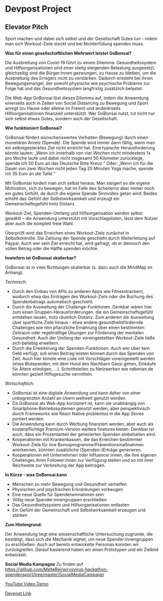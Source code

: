 # Devpost Project

## Elevator Pitch
Sport machen und dabei sich selbst und der Gesellschaft Gutes tun - indem man sich Workout-Ziele steckt und bei Nichterfüllung spenden muss.

**Was für einen gesellschaftlichen Mehrwert leistet GoBonsai?**

Die Ausbreitung von Covid-19 führt zu einem Dilemma: Gesundheitssystem und Hilfsorganisationen sind einer stetig steigenden Belastung ausgesetzt, gleichzeitig sind die Bürger:innen gezwungen, zu Hause zu bleiben, um die Ausbreitung des Erregers nicht zu verstärken. Dadurch entsteht bei ihnen Bewegungsmangel, der sowohl physische wie psychische Probleme zur Folge hat und das Gesundheitssystem langfristig zusätzlich belastet.

Die Web-App GoBonsai löst dieses Dilemma auf, indem die Anwendung einerseits auch in Zeiten von Social Distancing zu Bewegung und Sport anregt (zu Hause oder alleine im Freien) und andererseits Hilfsorganisationen finanziell unterstützt. Wer GoBonsai nutzt, tut nicht nur sich selbst etwas Gutes, sondern auch der Gesellschaft.

**Wie funktioniert GoBonsai?**

GoBonsai fördert wünschenswertes Verhalten (Bewegung) durch einen monetären Anreiz (Spende). Die Spende wird immer dann fällig, wenn man ein selbstgestecktes Ziel nicht erreicht hat. Eine typische Herausforderung könnte lauten: „Wenn ich innerhalb von vier Wochen nicht mindestens 1x pro Woche laufe und dabei nicht insgesamt 50 Kilometer zurücklege, spende ich 50 Euro an das Deutsche Rote Kreuz.“ Oder: „Wenn ich für die Dauer von zwei Wochen nicht jeden Tag 20 Minuten Yoga mache, spende ich 35 Euro an die Tafel.“

Mit GoBonsai fordert man sich selbst heraus. Man steigert so die eigene Motivation, sich zu bewegen, hat im Falle des Scheiterns aber immer noch ein gutes Gefühl, da durch die eigene Spende Sinnvolles getan wird. Beides erhöht das Gefühl der Selbstwirksamkeit und erzeugt ein Gemeinschaftsgefühl trotz Distanz.

Workout-Ziel, Spenden-Umfang und Hilfsorganisation werden selbst gewählt – die Anwendung unterstützt mit Vorschlagslisten, lässt dem Nutzer aber auch die komplett freie Wahl. 

Überprüft wird das Erreichen eines Workout-Ziels zunächst in Selbstkontrolle. Die Zahlung der Spende geschieht durch Weiterleitung auf Paypal. Auch wer sein Ziel erreicht hat, wird gefragt, ob er dennoch den vollen Betrag oder die Hälfte spenden möchte.

**Inwiefern ist GoBonsai skalierbar?**

GoBonsai ist in viele Richtungen skalierbar (s. dazu auch die MindMap im Anhang).

_Technisch:_
- Durch den Einbau von APIs zu anderen Apps wie Fitnesstrackern, wodurch etwa das Eintragen des Workout-Ziels oder die Buchung des Spendenbetrags automatisch geschieht.
- Durch die Ausweitung der Challenge-Funktionen. Denkbar wären hier zum einen Gruppen-Herausforderungen, die ein Gemeinschaftsgefühl entstehen lassen, trotz räumlich Distanz. Zum anderen die Ausweitung über sportliche Ziele hinaus - etwa andere gesundheitsfördernde Challenges wie rein pflanzliche Ernährung über einen bestimmten Zeitraum oder regelmäßige Übungen zur Förderung der mentalen Gesundheit. Auch der Umfang der voreingestellten Workout-Ziele ließe sich beliebig erweitern.
- Durch die Erweiterung der Spenden-Funktionen. Auch wer über kein Geld verfügt, soll einen Beitrag leisten können durch das Spenden von Zeit. Auch hier könnte eine Liste mit Vorschlägen voreingestellt werden (etwa Blutspenden, mit dem Hund des Nachbarn Gassi gehen, Einkäufe für Ältere erledigen, ...). Schnittstellen zu Netzwerken wie nebenan.de könnten gezielt Hilfsgesuche vermitteln.

_Wirtschaftlich:_
- GoBonsai ist eine digitale Anwendung und kann daher von einer unbegrenzten Anzahl an Usern weltweit genutzt werden.
- Da GoBonsai als Web-App konzipiert ist, kann sie unabhängig von Smartphone-Betriebssystemen genutzt werden, aber perspektivisch durch Frameworks wie React Native problemlos in die App Stores portiert werden.
- Die Anwendung kann durch Werbung finanziert werden, aber auch als kostenpflichtige Premium-Version weitere Features bieten. Denkbar ist auch, dass ein Prozentanteil der generierten Spenden einbehalten wird.
- Kooperationen mit Krankenkassen, die das Erreichen bestimmter Workout-Ziele für ihre Bonusprogramme/Präventionsmaßnahmen anerkennen, könnten zusätzliche (Spenden-)Erträge generieren.
- Kooperationen mit Unternehmen oder Influencer:innen, die ihre eigenen Challenges ihren Follower:innen zur Verfügung stellen und so mit ihrer Reichweite zur Verbreitung der App beitragen.

**In Kürze - was GoBonsai kann**

- Menschen zu mehr Bewegung und Gesundheit verhelfen
- Physischen und psychischen Erkrankungen vorbeugen
- Eine neue Quelle für Spendeneinnahmen sein
- Völlig neue Spender:innengruppen erschließen
- Das Gesundheitssystem und Hilfsorganisationen entlasten
- Ein Gefühl der Gemeinschaft und Selbstwirksamkeit erzeugen und stärken

**Zum Hintergrund:**

Der Anwendung liegt eine wissenschaftliche Untersuchung zugrunde, die bestätigt, dass sich die Mechanik eignet, um neue Spender:innengruppen zu erschließen. Auch auf bereits entwickelte Personas konnten wir zurückgreifen. Darauf basierend haben wir einen Prototypen und ein Zielbild entwickelt.

**Social Media Kampagne**
Zu finden auf https://github.com/MalteRei/wirvsvirus-hackathon-spendensport/tree/master/SocialMediaCampaign


[YouTube Video Demo](https://youtu.be/y0UAtoeRgl8)

[Devpost Link](https://devpost.com/software/spendenchallenge)
